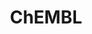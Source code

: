 ---
layout: default
bigquery: https://console.cloud.google.com/bigquery?p=patents-public-data&d=ebi_chembl&page=dataset
citation: '"The ChEMBL database in 2017." Anna Gaulton, Anne Hersey, Michał Nowotka,
  A Patrícia Bento, Jon Chambers, David Mendez, Prudence Mutowo, Francis Atkinson,
  Louisa J Bellis, Elena Cibrián-Uhalte, Mark Davies, Nathan Dedman, Anneli Karlsson,
  María Paula Magariños, John P Overington, George Papadatos, Ines Smit, Andrew R
  Leach Nucleic acids Research (2017) 45 (Database Issue), D945-D954'
contributors: European Bioinformatics Institute
cost: None
description: ChEMBL Data is a manually curated database of small molecules used in
  drug discovery, including information about existing patented drugs.
documentation: 'schema: https://www.ebi.ac.uk/chembl/db_schema


  '
last_edit: 04/10/2022, 14:41:42
location: https://console.cloud.google.com/marketplace/product/google_patents_public_datasets/chembl
maintained_by: EMBL-EBI, an outstation of European Molecular Biology Laboratory
related_publications: '

  ChEMBL: towards direct deposition of bioassay data.


  Mendez D, Gaulton A, Bento AP, Chambers J, De Veij M, Félix E, Magariños MP, Mosquera
  JF, Mutowo P, Nowotka M, Gordillo-Marañón M, Hunter F, Junco L, Mugumbate G, Rodriguez-Lopez
  M, Atkinson F, Bosc N, Radoux CJ, Segura-Cabrera A, Hersey A, Leach AR.


  — Nucleic Acids Res. 2019; 47(D1):D930-D940. doi: 10.1093/nar/gky1075

  '
schema_fields:
- level1
- mw_monoisotopic
- molfile
- published_units
- domain_description
- indref_id
- qed_weighted
- mecref_id
- mutation
- cell_ontology_id
- ingredient
- num_lipinski_ro5_violations
- first_approval
- level4_description
- max_phase
- class_level
- curation_comment
- ddd_comment
- isoform
- bei
- standard_inchi
- major_class
- usan_stem_id
- availability_type
- warning_id
- subgroup
- doi
- ddd_units
- mol_frac_id
- upper_value
- frac_code
- mc_target_name
- pathway_id
- standard_flag
- job_id
- stem_class
- acd_logp
- drug_record_id
- assay_strain
- comp_class_id
- ap_id
- warning_class
- component_synonym
- assay_source
- full_molformula
- patent_use_code
- heavy_atoms
- approval_date
- hbd
- country
- first_in_class
- level3_description
- standard_relation
- substrate_record_id
- nda_type
- withdrawn_reason
- assay_id
- oral
- entity_id
- parent_id
- who_name
- tax_id
- status
- product_id
- psa
- biocomp_id
- journal
- site_id
- issue
- met_id
- priority
- related_tid
- cell_source_tax_id
- clo_id
- enzyme_name
- comp_go_id
- trade_name
- assay_organism
- confidence
- publication_number
- normal_range_max
- rgid
- src_short_name
- creation_date
- class_type
- ddd_admr
- assay_type
- domain_id
- standard_type
- mesh_heading
- chebi_par_id
- definition
- description
- comments
- standard_inchi_key
- parent_molregno
- warning_year
- tbl
- level1_description
- bao_endpoint
- acd_most_apka
- efo_term
- prodrug
- accession
- frac_class_id
- relationship_desc
- innovator_company
- type
- mol_atc_id
- curated_by
- assay_cell_type
- cx_most_bpka
- oc_id
- alert_name
- previous_company
- sei
- parameter_type
- cell_source_tissue
- l6
- activity_id
- src_compound_id
- polymer_flag
- metref_id
- chirality
- chembl_id
- result_flag
- applicant_full_name
- ref_type
- binding_site_comment
- hba_lipinski
- standard_value
- target_type
- standard_text_value
- log_id
- authors
- relation
- protein_class_id
- orig_description
- normal_range_min
- drugind_id
- first_page
- formulation_id
- annotation
- num_alerts
- compound_key
- short_name
- assay_category
- ridx
- hrac_code
- therapeutic_flag
- patent_expire_date
- relationship
- standard_upper_value
- cell_source_organism
- patent_no
- ad_type
- abstract
- rtb
- compd_id
- end_position
- pubmed_id
- drug_substance_flag
- met_comment
- cidx
- homologue
- molecule_type
- variant_id
- go_id
- domain_name
- protein_class_desc
- domain_type
- level3
- delist_flag
- l4
- year
- src_id
- sequence
- stat
- molsyn_id
- downgraded
- hrac_class_id
- species_group_flag
- mechanism_comment
- component_type
- level4
- hbd_lipinski
- ro3_pass
- warning_description
- activity_count
- enzyme_tid
- start_position
- alogp
- cx_logp
- aromatic_rings
- cell_description
- usan_substem
- atc_code
- acd_most_bpka
- tid_fixed
- cx_most_apka
- pref_name
- direct_interaction
- ass_cls_map_id
- targcomp_id
- l1
- strength
- warning_country
- site_name
- met_conversion
- topical
- data_validity_comment
- level2
- path
- confidence_score
- helm_notation
- published_value
- tid
- metabolite_record_id
- l5
- withdrawn_year
- sitecomp_id
- mec_id
- cl_lincs_id
- std_act_id
- withdrawn_class
- assay_desc
- db_version
- target_mapping
- actsm_id
- dosage_form
- component_id
- volume
- assay_param_id
- entity_type
- stem
- assay_test_type
- black_box_warning
- lle
- organism
- co_stem_id
- doc_type
- usan_stem
- units
- acd_logd
- smid
- synonyms
- le
- updated_on
- uo_units
- mc_target_accession
- protclasssyn_id
- selectivity_comment
- l8
- company
- mc_target_type
- research_stem
- activity_comment
- prod_pat_id
- l3
- cell_name
- pathway_key
- structure_type
- mol_irac_id
- irac_code
- record_id
- potential_duplicate
- title
- indication_class
- assay_subcellular_fraction
- ddd_value
- uberon_id
- bao_id
- src_description
- parenteral
- withdrawn_flag
- tissue_id
- db_source
- sequence_md5sum
- standard_units
- published_relation
- cx_logd
- mol_hrac_id
- updated_by
- irac_class_id
- target_desc
- idx
- mechanism_of_action
- assay_class_id
- warning_type
- patent_id
- published_type
- protein_class_synonym
- last_active
- assay_tissue
- bao_format
- withdrawn_country
- natural_product
- ddd_id
- hba
- drug_product_flag
- res_stem_id
- inorganic_flag
- targrel_id
- active_ingredient
- action_type
- compound_name
- l7
- ref_id
- syn_type
- alert_set_id
- predbind_id
- efo_id
- molecular_mechanism
- aspect
- set_name
- source_domain_id
- num_ro5_violations
- bto_id
- warnref_id
- canonical_smiles
- qudt_units
- value
- level5
- parent_go_id
- text_value
- site_residues
- name
- assay_tax_id
- cpd_str_alert_id
- mc_tax_id
- compsyn_id
- label
- who_extra
- mc_organism
- full_mwt
- active_molregno
- cellosaurus_id
- usan_stem_definition
- pchembl_value
- parent_type
- l2
- caloha_id
- last_page
- usan_year
- smarts
- source
- ref_url
- disease_efficacy
- submission_date
- mw_freebase
- prediction_method
- level2_description
- version
- alert_id
- molecular_species
- max_phase_for_ind
- route
- doc_id
- cell_id
- mesh_id
- toid
- dosed_ingredient
- aidx
- molregno
- relationship_type
- src_assay_id
- as_id
- parameter_value
shortname: chembl
tags:
- biotechnology
- health
- chemical
- bioinformatics
- medical
terms_of_use: CC BY-SA 3.0
title: ChEMBL
uuid: e232a192-965c-4ec9-904c-155b6dfe56c5
---
